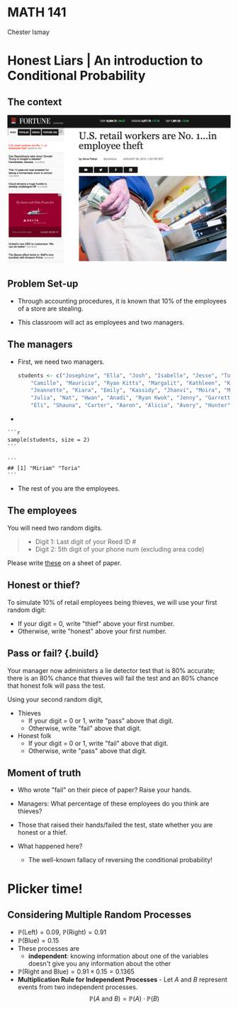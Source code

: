 # MATH 141
Chester Ismay  





# Honest Liars | An introduction to Conditional Probability

## The context

<img src="../figs/employee-theft.png" alt="theft" width="750">

## Problem Set-up

- Through accounting procedures, it is known that 10% of the employees of a store are stealing.

- This classroom will act as employees and two managers.

## The managers

- First, we need two managers.

    
    ```r
    students <- c("Josephine", "Ella", "Josh", "Isabelle", "Jesse", "Toria", "Miriam", 
        "Camille", "Mauricio", "Ryan Kitts", "Margalit", "Kathleen", "Katie", "Louise", 
        "Jeannette", "Kiara", "Emily", "Kassidy", "Jhanvi", "Moira", "Mia", "Guanani", 
        "Julia", "Nat", "Hwan", "Anadi", "Ryan Kwok", "Jenny", "Garrett", "Shannon", 
        "Eli", "Shauna", "Carter", "Aaron", "Alicia", "Avery", "Hunter")
    ```

-
    
    ```r
    sample(students, size = 2)
    ```
    
    ```
    ## [1] "Miriam" "Toria"
    ```

- The rest of you are the employees.

## The employees

You will need two random digits.

>- Digit 1: Last digit of your Reed ID #
>- Digit 2: 5th digit of your phone num (excluding area code)

Please write [these](last_digit.html) on a sheet of paper.

## Honest or thief?

To simulate 10% of retail employees being thieves, we will use your first random digit:

- If your digit = 0, write "thief" above your first number.
- Otherwise, write "honest" above your first number.


## Pass or fail? {.build}

Your manager now administers a lie detector test that is 80% accurate;
there is an 80% chance that thieves will fail the test and an 80% chance that 
honest folk will pass the test. 

Using your second random digit,

- Thieves
    - If your digit = 0 or 1, write "pass" above that digit.
    - Otherwise, write "fail" above that digit.
- Honest folk
    - If your digit = 0 or 1, write "fail" above that digit.
    - Otherwise, write "pass" above that digit.
    
    
## Moment of truth

- Who wrote "fail" on their piece of paper?  Raise your hands.

- Managers:  What percentage of these employees do you think are thieves?

- Those that raised their hands/failed the test, state whether you are honest or a thief.

- What happened here?
    - The well-known fallacy of reversing the conditional probability!

# Plicker time!
    
## Considering Multiple Random Processes

- $\mathbb{P}(\text{Left}) = 0.09$, $\mathbb{P}(\text{Right}) = 0.91$
- $\mathbb{P}(\text{Blue}) = 0.15$
- These processes are
    - **independent**: knowing information about one of the variables doesn't give you
    any information about the other
- $\mathbb{P}(\text{Right and Blue}) = 0.91 \times 0.15 = 0.1365$
- **Multiplication Rule for Independent Processes** - Let $A$ and $B$ represent events from two independent processes.
$$\mathbb{P}(A \text{ and } B) = \mathbb{P}(A) \cdot \mathbb{P}(B)$$
